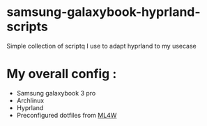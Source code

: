 # samsung-galaxybook-hyprland-scripts

Simple collection of scriptq I use to adapt hyprland to my usecase

# My overall config :

* Samsung galaxybook 3 pro
* Archlinux
* Hyprland
* Preconfigured dotfiles from [ML4W](https://gitlab.com/stephan-raabe/dotfiles)

